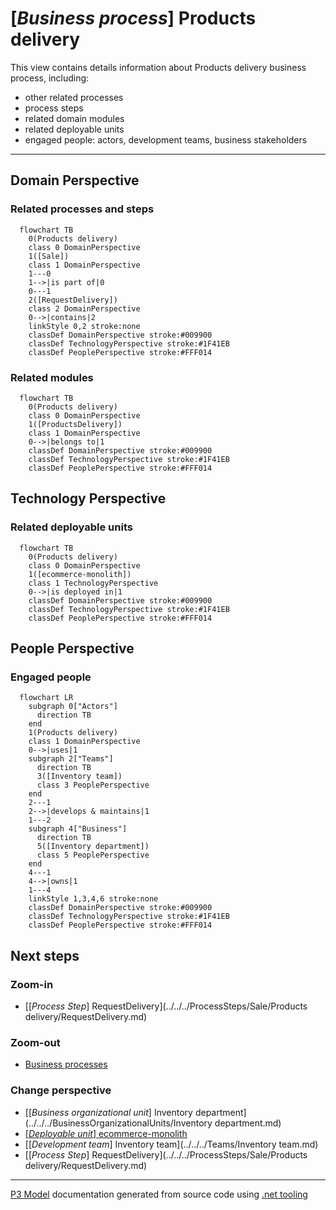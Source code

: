 ﻿
# [*Business process*] Products delivery

This view contains details information about Products delivery business process, including:
- other related processes
- process steps
- related domain modules
- related deployable units
- engaged people: actors, development teams, business stakeholders  

---



## Domain Perspective


### Related processes and steps

```mermaid
  flowchart TB
    0(Products delivery)
    class 0 DomainPerspective
    1([Sale])
    class 1 DomainPerspective
    1---0
    1-->|is part of|0
    0---1
    2([RequestDelivery])
    class 2 DomainPerspective
    0-->|contains|2
    linkStyle 0,2 stroke:none
    classDef DomainPerspective stroke:#009900
    classDef TechnologyPerspective stroke:#1F41EB
    classDef PeoplePerspective stroke:#FFF014
```

### Related modules

```mermaid
  flowchart TB
    0(Products delivery)
    class 0 DomainPerspective
    1([ProductsDelivery])
    class 1 DomainPerspective
    0-->|belongs to|1
    classDef DomainPerspective stroke:#009900
    classDef TechnologyPerspective stroke:#1F41EB
    classDef PeoplePerspective stroke:#FFF014
```

## Technology Perspective


### Related deployable units

```mermaid
  flowchart TB
    0(Products delivery)
    class 0 DomainPerspective
    1([ecommerce-monolith])
    class 1 TechnologyPerspective
    0-->|is deployed in|1
    classDef DomainPerspective stroke:#009900
    classDef TechnologyPerspective stroke:#1F41EB
    classDef PeoplePerspective stroke:#FFF014
```

## People Perspective


### Engaged people

```mermaid
  flowchart LR
    subgraph 0["Actors"]
      direction TB
    end
    1(Products delivery)
    class 1 DomainPerspective
    0-->|uses|1
    subgraph 2["Teams"]
      direction TB
      3([Inventory team])
      class 3 PeoplePerspective
    end
    2---1
    2-->|develops & maintains|1
    1---2
    subgraph 4["Business"]
      direction TB
      5([Inventory department])
      class 5 PeoplePerspective
    end
    4---1
    4-->|owns|1
    1---4
    linkStyle 1,3,4,6 stroke:none
    classDef DomainPerspective stroke:#009900
    classDef TechnologyPerspective stroke:#1F41EB
    classDef PeoplePerspective stroke:#FFF014
```

## Next steps


### Zoom-in

- [[*Process Step*] RequestDelivery](../../../ProcessSteps/Sale/Products delivery/RequestDelivery.md)

### Zoom-out

- [Business processes](../../../Business_Processes.md)

### Change perspective

- [[*Business organizational unit*] Inventory department](../../../BusinessOrganizationalUnits/Inventory department.md)
- [[*Deployable unit*] ecommerce-monolith](../../../DeployableUnits/ecommerce-monolith.md)
- [[*Development team*] Inventory team](../../../Teams/Inventory team.md)
- [[*Process Step*] RequestDelivery](../../../ProcessSteps/Sale/Products delivery/RequestDelivery.md)

---

[P3 Model](https://github.com/P3-model/P3-model) documentation generated from source code using [.net tooling](https://github.com/P3-model/P3-model-dotnet)